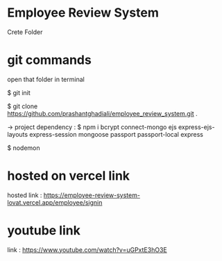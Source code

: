 # Employee Review System

Crete Folder

# git commands

open that folder in terminal

$ git init

$ git clone https://github.com/prashantghadiali/employee_review_system.git .

-> project dependency :
$ npm i bcrypt connect-mongo ejs express-ejs-layouts express-session mongoose passport passport-local express

$ nodemon


# hosted on vercel link

hosted link : https://employee-review-system-lovat.vercel.app/employee/signin

# youtube link

link : https://www.youtube.com/watch?v=uGPxtE3hO3E

